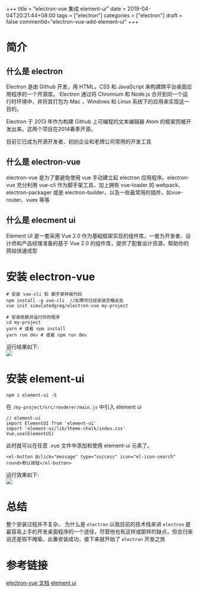 +++
title = "electron-vue  集成 element-ui"
date = 2019-04-04T20:21:44+08:00
tags = ["electron"]
categories = ["electron"]
draft = false
commentId="electron-vue-add-element-ui"
+++

# 简介
## 什么是 electron
Electron  是由 Github 开发，用  HTML，CSS 和 JavaScript 来构建跨平台桌面应用程序的一个开源库。 Electron 通过将 Chromium 和 Node.js 合并到同一个运行时环境中，并将其打包为 Mac  ，Windows 和 Linux 系统下的应用来实现这一目的。

Electron  于 2013 年作为构建  Github 上可编程的文本编辑器 Atom 的框架而被开发出来。这两个项目在2014春季开源。

目前它已成为开源开发者、初创企业和老牌公司常用的开发工具


## 什么是 electron-vue
electron-vue 是为了要避免使用 vue 手动建立起 electron 应用程序。electron-vue 充分利用 vue-cli 作为脚手架工具，加上拥有 vue-loader 的 webpack、electron-packager 或是 electron-builder，以及一些最常用的插件，如vue-router、vuex 等等

## 什么是 elecment ui
Element UI 是一套采用 Vue 2.0 作为基础框架实现的组件库，一套为开发者、设计师和产品经理准备的基于 Vue 2.0 的组件库，提供了配套设计资源，帮助你的网站快速成型


# 安装 electron-vue

```
# 安装 vue-cli 和 脚手架样板代码
npm install -g vue-cli  //如果你已经安装忽略此处
vue init simulatedgreg/electron-vue my-project

# 安装依赖并运行你的程序
cd my-project
yarn # 或者 npm install
yarn run dev # 或者 npm run dev
```
运行结果如下:  
![](http://pic.artacode.com/TIM截图20190404174833.png)

# 安装 element-ui

```
npm i element-ui -S
```

在 `/my-project/src/renderer/main.js` 中引入 element ui
```
// element-ui
import ElementUI from 'element-ui'
import 'element-ui/lib/theme-chalk/index.css'
Vue.use(ElementUI)
```
此时就可以在任意 .vue 文件中添加和使用 element-ui 元素了。

```
<el-button @click="message" type="success" icon="el-icon-search" round>默认按钮</el-button>
```
运行效果如下:  
![](http://pic.artacode.com/2.png)

# 总结
整个安装过程并不复杂，
为什么是 `electron` 以我目前的技术栈来讲 `electron` 是最容易上手的开发桌面程序的一个途径，尽管他也有这样或那样的缺点，但总归来说还是瑕不掩瑜，此番安装成功，接下来就开始了 `electron` 开发之旅

# 参考链接
[electron-vue 文档](https://simulatedgreg.gitbooks.io/electron-vue/content/cn/)
[element ui](http://element.eleme.io/#/zh-CN/component/installation)